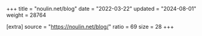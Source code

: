 +++
title = "noulin.net/blog"
date = "2022-03-22"
updated = "2024-08-01"
weight = 28764

[extra]
source = "https://noulin.net/blog/"
ratio = 69
size = 28
+++
